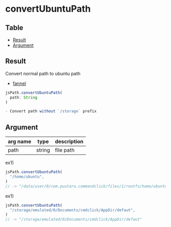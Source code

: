 # convertUbuntuPath


Table
-----------------

* [Result](#result)
* [Argument](#argument)


## Result

Convert normal path to ubuntu path 

- [fannel](https://github.com/puutaro/CommandClick/blob/master/md/developer/glossary.md#fannel)

```js.js
jsPath.convertUbuntuPath(
  path: String
)

- Convert path without `/storage` prefix

```

## Argument

| arg name | type | description |
| -------- | -------- | -------- |
| path | string | file path |


ex1) 

```js.js
jsPath.convertUbuntuPath(  
  "/home/ubuntu",  
)
// -> "/data/user/0/com.puutaro.commandclick/files/1/rootfs/home/ubuntu"
```

ex1) 

```js.js
jsPath.convertUbuntuPath(  
  "/storage/emulated/0/Documents/cmdclick/AppDir/defaut",  
)
// -> "/storage/emulated/0/Documents/cmdclick/AppDir/defaut"
```


